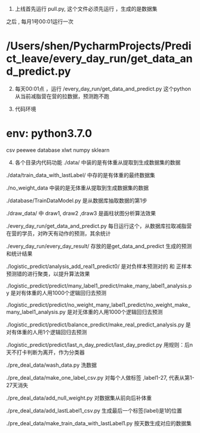 1. 上线首先运行 pull.py, 这个文件必须先运行 ，生成的是数据集
  
  之后 , 每月1号00:01运行一次

# /Users/shen/PycharmProjects/Predict_leave/every_day_run/get_data_and_predict.py
2. 每天00:01点 ，运行 /every_day_run/get_data_and_predict.py 
  这个python 从当前减脂营在营的拉数据，预测跑不跑

3. 代码环境
# env: python3.7.0
csv
peewee
database
xlwt
numpy
sklearn


4. 各个目录内代码功能
  ./data/ 中装的是有体重从提取到生成数据集的数据
  
  ./data/train_data_with_lastLabel/ 
    中存的是有体重的最终数据集
    
  ./no_weight_data 中装的是无体重从提取到生成数据集的数据
  
  ./database/TrainDataModel.py 
    是从数据库抽取数据的第1步
  
  ./draw_data/ 中 draw1, draw2 ,draw3 
    是画柱状图分析算法效果
  
  ./every_day_run/get_data_and_predict.py 
    每日运行这个，从数据库拉取减脂营在营的学员，对昨天有动作的预测，其余统计
    
  ./every_day_run/every_day_result/ 
    存放的是get_data_and_predict 生成的预测和统计结果
  
  ./logistic_predict/analysis_add_real1_predict0/ 
    是对负样本预测对的 和 正样本预测错的进行聚类，以提升算法效果
  
  ./logistic_predict/predict/many_label1_predict/make_many_label1_analysis.py 
    是对有体重的人用1000个逻辑回归去预测
    
  ./logistic_predict/predict/no_weight_many_label1_predict/no_weight_make_many_label1_analysis.py
     是对无体重的人用1000个逻辑回归去预测
     
  ./logistic_predict/predict/balance_predict/make_real_predict_analysis.py
     是对有体重的人用1个逻辑回归去预测
  
  ./logistic_predict/predict/last_n_day_predict/last_day_predict.py
     用规则：后n天不打卡判断为离开，作为分类器
    
     
     
  ./pre_deal_data/wash_data.py  洗数据
  
  ./pre_deal_data/make_one_label_csv.py  对每个人做标签 ,label1-27, 代表从第1-27天消失
  
  ./pre_deal_data/add_null_weight.py 对数据集从前向后补体重
  
  ./pre_deal_data/add_lastLabel1_csv.py 生成最后一个标签(label)是1的位置
  
  ./pre_deal_data/make_train_data_with_lastLabel1.py  按天数生成对应的数据集
  
  
    

   
  


